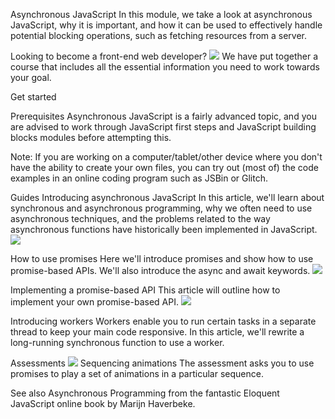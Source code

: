 Asynchronous JavaScript
In this module, we take a look at asynchronous JavaScript, why it is important, and how it can be used to effectively handle potential blocking operations, such as fetching resources from a server.

Looking to become a front-end web developer? ![](../images/11206693.png)
We have put together a course that includes all the essential information you need to work towards your goal.

Get started

Prerequisites
Asynchronous JavaScript is a fairly advanced topic, and you are advised to work through JavaScript first steps and JavaScript building blocks modules before attempting this.

Note: If you are working on a computer/tablet/other device where you don't have the ability to create your own files, you can try out (most of) the code examples in an online coding program such as JSBin or Glitch.

Guides
Introducing asynchronous JavaScript
In this article, we'll learn about synchronous and asynchronous programming, why we often need to use asynchronous techniques, and the problems related to the way asynchronous functions have historically been implemented in JavaScript. ![](../images/52879485.png)

How to use promises
Here we'll introduce promises and show how to use promise-based APIs. We'll also introduce the async and await keywords. ![](../images/17510739.png)

Implementing a promise-based API
This article will outline how to implement your own promise-based API. ![](../images/19908626.png)

Introducing workers
Workers enable you to run certain tasks in a separate thread to keep your main code responsive. In this article, we'll rewrite a long-running synchronous function to use a worker.

Assessments ![](../images/41765476.png)
Sequencing animations
The assessment asks you to use promises to play a set of animations in a particular sequence.

See also
Asynchronous Programming from the fantastic Eloquent JavaScript online book by Marijn Haverbeke.

